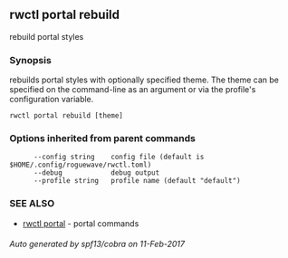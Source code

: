 ## rwctl portal rebuild

rebuild portal styles

### Synopsis


rebuilds portal styles with optionally specified theme.
The theme can be specified on the command-line as an argument or via the profile's configuration variable.

```
rwctl portal rebuild [theme]
```

### Options inherited from parent commands

```
      --config string    config file (default is $HOME/.config/roguewave/rwctl.toml)
      --debug            debug output
      --profile string   profile name (default "default")
```

### SEE ALSO
* [rwctl portal](rwctl_portal.md)	 - portal commands

###### Auto generated by spf13/cobra on 11-Feb-2017
